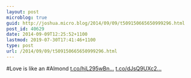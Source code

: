 ```yaml
---
layout: post
microblog: true
guid: http://joshua.micro.blog/2014/09/09/t509150665650999296.html
post_id: 40629
date: 2014-09-09T12:25:52+1100
lastmod: 2019-07-30T17:41:46+1100
type: post
url: /2014/09/09/t509150665650999296.html
---
```

#Love is like an #Almond [t.co/hjL295wBn...](http://t.co/hjL295wBnH) [t.co/dJsQ9UXc2...](http://t.co/dJsQ9UXc2s)

